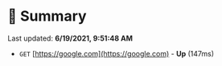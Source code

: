 # 📖 Summary
Last updated: **6/19/2021, 9:51:48 AM**

- `GET` [https://google.com](https://google.com) - **Up** (147ms)
